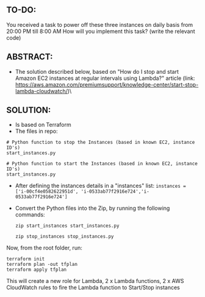 ## TO-DO:
You received a task to power off these three instances on daily basis from 20:00 PM till 8:00 AM
How will you implement this task? (write the relevant code)

## ABSTRACT:
- The solution described below, based on "How do I stop and start Amazon EC2 instances at regular intervals using Lambda?" article (link: https://aws.amazon.com/premiumsupport/knowledge-center/start-stop-lambda-cloudwatch/)\

## SOLUTION:
- Is based on Terraform
- The files in repo:

```
# Python function to stop the Instances (based in known EC2, instance ID's)
start_instances.py
```
```
# Python function to start the Instances (based in known EC2, instance ID's)
start_instances.py
```
- After defining the instances details in a "instances" list:
```instances = ['i-00cf4e0582622951d', 'i-0533ab77f2916e724','i-0533ab77f2916e724']```

- Convert the Python files into the Zip, by running the following commands:
  
  ```zip start_instances start_instances.py```
  
  ```zip stop_instances stop_instances.py```
  
  
Now, from the root folder, run:
```
terraform init
terraform plan -out tfplan
terraform apply tfplan
```

This will create a new role for Lambda, 2 x Lambda functions, 2 x AWS CloudWatch rules to fire the Lambda function to Start/Stop instances
